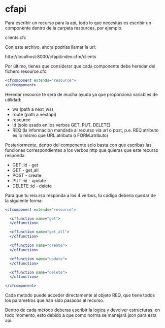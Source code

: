 cfapi
=====

Para escribir un recurso para la api, todo lo que necesitas es escribir un componente dentro de la carpeta resources, por ejemplo:

clients.cfc

Con este archivo, ahora podrías llamar la url:

http://localhost:8000/cfapi/index.cfm/clients

Por último, tienes que considerar que cada componente debe heredar del fichero resource.cfc:

```coldfusion
<cfcomponent extends="resource">
</cfcomponent>
```


Heredar resource te será de mucha ayuda ya que proporciona variables de utilidad:

* ws (path a next_ws)
* route (path a nextapi)
* resource
* id (solo usado en los verbos GET, PUT, DELETE)
* REQ (la información mandada al recurso via url o post, p.e. REQ.atributo es lo mismo que URL.atributo ó FORM.atributo)

Posteriormente, dentro del componente solo basta con que escribas las funciones correspondientes a los verbos http que quieras que este recurso responda:

* GET :id - get
* GET - get_all
* POST - create
* PUT :id - update
* DELETE :id - delete

Para que tu recurso responda a los 4 verbos, tu código debería quedar de la siguiente forma:

```coldfusion
<cfcomponent extends="resource">

  <cffunction name="get">
  </cffunction>

  <cffunction name="get_all">
  </cffunction>

  <cffunction name="create">
  </cffunction>

  <cffunction name="update">
  </cffunction>

  <cffunction name="delete">
  </cffunction>

</cfcomponent>
```

Cada metodo puede acceder directamente al objeto REQ, que tiene todos los parametros que han sido pasados al recurso.

Dentro de cada método deberas escribir la logica y devolver estructuras, en todo momento, esto debido a que como norma se manejará json para esta api.
